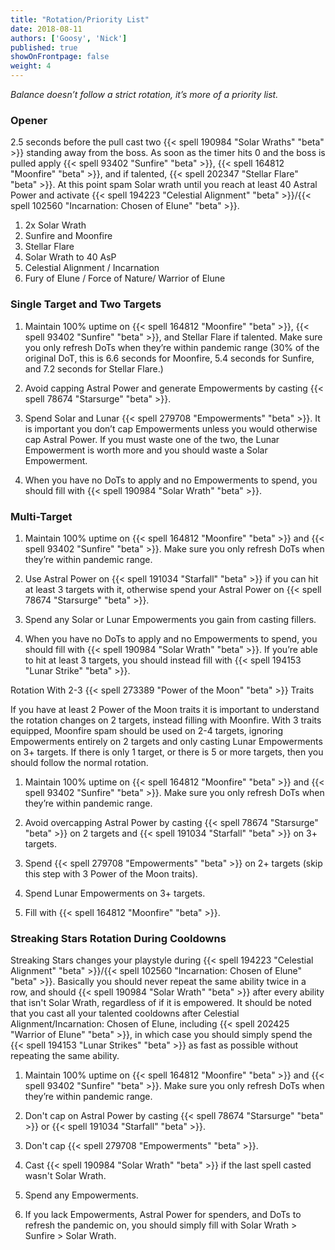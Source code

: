 ```yaml
---
title: "Rotation/Priority List"
date: 2018-08-11
authors: ['Goosy', 'Nick']
published: true
showOnFrontpage: false
weight: 4
---
```


*Balance doesn’t follow a strict rotation, it’s more of a priority list.*

### Opener

2.5 seconds before the pull cast two {{< spell 190984 "Solar Wraths" "beta" >}} standing away from the boss. As soon as the timer hits 0 and the boss is pulled apply {{< spell 93402 "Sunfire" "beta" >}}, {{< spell 164812 "Moonfire" "beta" >}}, and if talented, {{< spell 202347 "Stellar Flare" "beta" >}}. At this point spam Solar wrath until you reach at least 40 Astral Power and activate {{< spell 194223 "Celestial Alignment" "beta" >}}/{{< spell 102560 "Incarnation: Chosen of Elune" "beta" >}}.

1. 2x Solar Wrath
2. Sunfire and Moonfire
3. Stellar Flare
4. Solar Wrath to 40 AsP
5. Celestial Alignment / Incarnation
6. Fury of Elune / Force of Nature/ Warrior of Elune

### Single Target and Two Targets

1. Maintain 100% uptime on {{< spell 164812 "Moonfire" "beta" >}}, {{< spell 93402 "Sunfire" "beta" >}}, and Stellar Flare if talented. Make sure you only refresh DoTs when they’re within pandemic range (30% of the original DoT, this is 6.6 seconds for Moonfire, 5.4 seconds for Sunfire, and 7.2 seconds for Stellar Flare.)

2. Avoid capping Astral Power and generate Empowerments by casting {{< spell 78674 "Starsurge" "beta" >}}.

3. Spend Solar and Lunar {{< spell 279708 "Empowerments" "beta" >}}. It is important you don’t cap Empowerments unless you would otherwise cap Astral Power. If you must waste one of the two, the Lunar Empowerment is worth more and you should waste a Solar Empowerment.

4. When you have no DoTs to apply and no Empowerments to spend, you should fill with {{< spell 190984 "Solar Wrath" "beta" >}}.

### Multi-Target

1. Maintain 100% uptime on {{< spell 164812 "Moonfire" "beta" >}} and {{< spell 93402 "Sunfire" "beta" >}}. Make sure you only refresh DoTs when they’re within pandemic range.

2. Use Astral Power on {{< spell 191034 "Starfall" "beta" >}} if you can hit at least 3 targets with it, otherwise spend your Astral Power on {{< spell 78674 "Starsurge" "beta" >}}.

3. Spend any Solar or Lunar Empowerments you gain from casting fillers.

4. When you have no DoTs to apply and no Empowerments to spend, you should fill with {{< spell 190984 "Solar Wrath" "beta" >}}. If you’re able to hit at least 3 targets, you should instead fill with {{< spell 194153 "Lunar Strike" "beta" >}}.

Rotation With 2-3 {{< spell 273389 "Power of the Moon" "beta" >}} Traits

If you have at least 2 Power of the Moon traits it is important to understand the rotation changes on 2 targets, instead filling with Moonfire. With 3 traits equipped, Moonfire spam should be used on 2-4 targets, ignoring Empowerments entirely on 2 targets and only casting Lunar Empowerments on 3+ targets. If there is only 1 target, or there is 5 or more targets, then you should follow the normal rotation.

1. Maintain 100% uptime on {{< spell 164812 "Moonfire" "beta" >}} and {{< spell 93402 "Sunfire" "beta" >}}. Make sure you only refresh DoTs when they’re within pandemic range.

2. Avoid overcapping Astral Power by casting {{< spell 78674 "Starsurge" "beta" >}} on 2 targets and {{< spell 191034 "Starfall" "beta" >}} on 3+ targets.

3. Spend {{< spell 279708 "Empowerments" "beta" >}} on 2+ targets (skip this step with 3 Power of the Moon traits).

4. Spend Lunar Empowerments on 3+ targets.

5. Fill with {{< spell 164812 "Moonfire" "beta" >}}.

### Streaking Stars Rotation During Cooldowns

Streaking Stars changes your playstyle during {{< spell 194223 "Celestial Alignment" "beta" >}}/{{< spell 102560 "Incarnation: Chosen of Elune" "beta" >}}. Basically you should never repeat the same ability twice in a row, and should {{< spell 190984 "Solar Wrath" "beta" >}} after every ability that isn't Solar Wrath, regardless of if it is empowered. It should be noted that you cast all your talented cooldowns after Celestial Alignment/Incarnation: Chosen of Elune, including {{< spell 202425 "Warrior of Elune" "beta" >}}, in which case you should simply spend the {{< spell 194153 "Lunar Strikes" "beta" >}} as fast as possible without repeating the same ability.

1. Maintain 100% uptime on {{< spell 164812 "Moonfire" "beta" >}} and {{< spell 93402 "Sunfire" "beta" >}}. Make sure you only refresh DoTs when they’re within pandemic range.

2. Don't cap on Astral Power by casting {{< spell 78674 "Starsurge" "beta" >}} or {{< spell 191034 "Starfall" "beta" >}}.

3. Don't cap {{< spell 279708 "Empowerments" "beta" >}}.

4. Cast {{< spell 190984 "Solar Wrath" "beta" >}} if the last spell casted wasn't Solar Wrath.

5. Spend any Empowerments.

6. If you lack Empowerments, Astral Power for spenders, and DoTs to refresh the pandemic on, you should simply fill with Solar Wrath > Sunfire > Solar Wrath.
